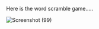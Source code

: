 Here is the word scramble game.....

![Screenshot (99)](https://github.com/kapilnish/Word-scramble-game/assets/91783684/f3ebbc5f-7dad-4611-955c-c79c4de434ee)
